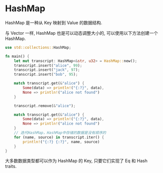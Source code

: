 # HashMap

HashMap 是一种从 Key 映射到 Value 的数据结构.

与 Vector 一样, HashMap 也是可以动态调整大小的, 可以使用以下方法创建一个 HashMap.

```rust
use std::collections::HashMap;

fn main() {
    let mut transcript: HashMap<&str, u32> = HashMap::new();
    transcript.insert("alice", 99);
    transcript.insert("jack", 97);
    transcript.insert("bob", 95);

    match transcript.get(&"alice") {
        Some(data) => println!("{:?}", data),
        None => println!("alice not found")
    }

    transcript.remove(&"alice");

    match transcript.get(&"alice") {
        Some(data) => println!("{:?}", data),
        None => println!("alice not found")
    }
    // 迭代HashMap，HashMap中存储的数据是没有顺序的
    for (name, source) in transcript.iter() {
        println!("{:?} {:?}", name, source)
    }
}

```

大多数数据类型都可以作为 HashMap 的 Key, 只要它们实现了 Eq 和 Hash traits.
